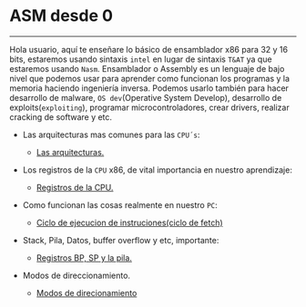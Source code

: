 # ASM desde 0
----
Hola usuario, aquí te enseñare lo básico de ensamblador x86 para 32 y 16 bits, estaremos usando sintaxis `intel` en lugar de sintaxis `T&AT` ya que estaremos usando `Nasm`. 
Ensamblador o Assembly es un lenguaje de bajo nivel que podemos usar para aprender como funcionan los programas y la memoria haciendo ingeniería inversa. Podemos usarlo también para hacer desarrollo de malware, `OS dev`(Operative System Develop), desarrollo de exploits(`exploiting`), programar microcontroladores, crear drivers, realizar cracking de software y etc.


- Las arquitecturas mas comunes para las `CPU´s`:
  - [Las arquitecturas.](./las-arquitecturas.md)

- Los registros de la `CPU` x86, de vital importancia en nuestro aprendizaje:
  - [Registros de la CPU.](./registros-cpu.md)

- Como funcionan las cosas realmente en nuestro `PC`:
  - [Ciclo de ejecucion de instruciones(ciclo de fetch)](./ciclo-fetch.md)

- Stack, Pila, Datos, buffer overflow y etc, importante:
  - [Registros BP, SP y la pila.](./sp-bp-pila.md)

- Modos de direccionamiento.
  - [Modos de direcionamiento](./modos-direccionamiento.md)